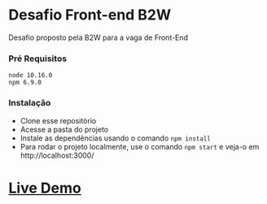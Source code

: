 # Desafio Front-end B2W

Desafio proposto pela B2W para a vaga de Front-End

### Pré Requisitos

```
node 10.16.0
npm 6.9.0
```

### Instalação

- Clone esse repositório 
- Acesse a pasta do projeto
- Instale as dependências usando o comando ```npm install``` 
- Para rodar o projeto localmente, use o comando ```npm start``` e veja-o em http://localhost:3000/

# [Live Demo](https://starwarsplanets.netlify.com/) 

